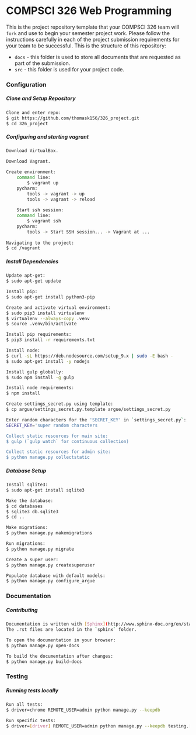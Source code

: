 # COMPSCI 326 Web Programming

This is the project repository template that your COMPSCI 326 team
will `fork` and use to begin your semester project work. Please follow
the instructions carefully in each of the project submission
requirements for your team to be successful. This is the structure of
this repository:

* `docs` - this folder is used to store all documents that are
  requested as part of the submission.
* `src` - this folder is used for your project code.

### Configuration ###

##### Clone and Setup Repository
```sh
Clone and enter repo:
$ git https://github.com/thomask156/326_project.git
$ cd 326_project
```

##### Configuring and starting vagrant
```sh
Download VirtualBox.

Download Vagrant.

Create environment:
    command line:
        $ vagrant up
    pycharm:
        tools -> vagrant -> up
        tools -> vagrant -> reload
    
    Start ssh session:
    command line:
        $ vagrant ssh
    pycharm:
        tools -> Start SSH session... -> Vagrant at ...
    
Navigating to the project:
$ cd /vagrant
```

##### Install Dependencies
```sh
Update apt-get:
$ sudo apt-get update

Install pip:
$ sudo apt-get install python3-pip

Create and activate virtual environment:
$ sudo pip3 install virtualenv
$ virtualenv --always-copy .venv
$ source .venv/bin/activate

Install pip requirements:
$ pip3 install -r requirements.txt

Install node:
$ curl -sL https://deb.nodesource.com/setup_9.x | sudo -E bash -
$ sudo apt-get install -y nodejs

Install gulp globally:
$ sudo npm install -g gulp

Install node requirements:
$ npm install

Create settings_secret.py using template:
$ cp argue/settings_secret.py.template argue/settings_secret.py

Enter random characters for the 'SECRET_KEY' in `settings_secret.py`:
SECRET_KEY='super random characters

Collect static resources for main site:
$ gulp (`gulp watch` for continuous collection)

Collect static resources for admin site:
$ python manage.py collectstatic
```

##### Database Setup
```sh
Install sqlite3:
$ sudo apt-get install sqlite3

Make the database:
$ cd databases
$ sqlite3 db.sqlite3
$ cd ..

Make migrations: 
$ python manage.py makemigrations

Run migrations: 
$ python manage.py migrate

Create a super user:
$ python manage.py createsuperuser

Populate database with default models:
$ python manage.py configure_argue

```

### Documentation

##### Contributing
```sh
Documentation is written with [Sphinx](http://www.sphinx-doc.org/en/stable/). 
The .rst files are located in the `sphinx` folder.

To open the documentation in your browser:
$ python manage.py open-docs

To build the documentation after changes:
$ python manage.py build-docs
```

### Testing ###

##### Running tests locally
```sh
Run all tests:
$ driver=chrome REMOTE_USER=admin python manage.py --keepdb

Run specific tests: 
$ driver=[driver] REMOTE_USER=admin python manage.py --keepdb testing.[test file].[test class].[test]
```